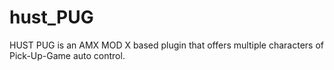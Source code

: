 # hust_PUG
HUST PUG is an AMX MOD X based plugin that offers multiple characters of Pick-Up-Game auto control.
